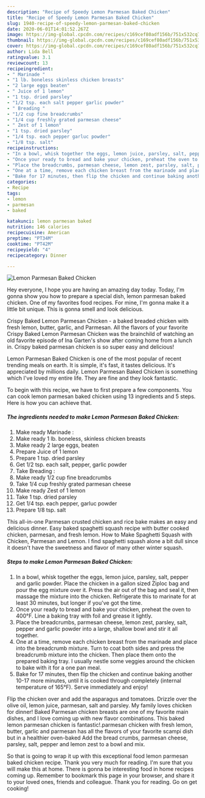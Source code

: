 ```yaml
---
description: "Recipe of Speedy Lemon Parmesan Baked Chicken"
title: "Recipe of Speedy Lemon Parmesan Baked Chicken"
slug: 1940-recipe-of-speedy-lemon-parmesan-baked-chicken
date: 2020-06-01T14:01:52.267Z
image: https://img-global.cpcdn.com/recipes/c169cef80adf156b/751x532cq70/lemon-parmesan-baked-chicken-recipe-main-photo.jpg
thumbnail: https://img-global.cpcdn.com/recipes/c169cef80adf156b/751x532cq70/lemon-parmesan-baked-chicken-recipe-main-photo.jpg
cover: https://img-global.cpcdn.com/recipes/c169cef80adf156b/751x532cq70/lemon-parmesan-baked-chicken-recipe-main-photo.jpg
author: Lida Bell
ratingvalue: 3.1
reviewcount: 13
recipeingredient:
- " Marinade "
- "1 lb. boneless skinless chicken breasts"
- "2 large eggs beaten"
- " Juice of 1 lemon"
- "1 tsp. dried parsley"
- "1/2 tsp. each salt pepper garlic powder"
- " Breading "
- "1/2 cup fine breadcrumbs"
- "1/4 cup freshly grated parmesan cheese"
- " Zest of 1 lemon"
- "1 tsp. dried parsley"
- "1/4 tsp. each pepper garluc powder"
- "1/8 tsp. salt"
recipeinstructions:
- "In a bowl, whisk together the eggs, lemon juice, parsley, salt, pepper and garlic powder. Place the chicken in a gallon sized Ziploc bag and pour the egg mixture over it. Press the air out of the bag and seal it, then massage the mixture into the chicken. Refrigerate this to marinate for at least 30 minutes, but longer if you&#39;ve got the time."
- "Once your ready to bread and bake your chicken, preheat the oven to 400°F. Line a baking tray with foil and grease it lightly."
- "Place the breadcrumbs, parmesan cheese, lemon zest, parsley, salt, pepper and garlic powder into a large, shallow bowl and stir it all together."
- "One at a time, remove each chicken breast from the marinade and place into the breadcrumb mixture. Turn to coat both sides and press the breadcrumb mixture into the chicken. Then place them onto the prepared baking tray. I usually nestle some veggies around the chicken to bake with it for a one pan meal."
- "Bake for 17 minutes, then flip the chicken and continue baking another 10-17 more minutes, until it is cooked through completely (internal temperature of 165°F). Serve immediately and enjoy!"
categories:
- Recipe
tags:
- lemon
- parmesan
- baked

katakunci: lemon parmesan baked 
nutrition: 146 calories
recipecuisine: American
preptime: "PT34M"
cooktime: "PT42M"
recipeyield: "4"
recipecategory: Dinner

---
```



![Lemon Parmesan Baked Chicken](https://img-global.cpcdn.com/recipes/c169cef80adf156b/751x532cq70/lemon-parmesan-baked-chicken-recipe-main-photo.jpg)

Hey everyone, I hope you are having an amazing day today. Today, I'm gonna show you how to prepare a special dish, lemon parmesan baked chicken. One of my favorites food recipes. For mine, I'm gonna make it a little bit unique. This is gonna smell and look delicious.

Crispy Baked Lemon Parmesan Chicken - a baked breaded chicken with fresh lemon, butter, garlic, and Parmesan. All the flavors of your favorite Crispy Baked Lemon Parmesan Chicken was the brainchild of watching an old favorite episode of Ina Garten&#39;s show after coming home from a lunch in. Crispy baked parmesan chicken is so super easy and delicious!

Lemon Parmesan Baked Chicken is one of the most popular of recent trending meals on earth. It is simple, it's fast, it tastes delicious. It's appreciated by millions daily. Lemon Parmesan Baked Chicken is something which I've loved my entire life. They are fine and they look fantastic.


To begin with this recipe, we have to first prepare a few components. You can cook lemon parmesan baked chicken using 13 ingredients and 5 steps. Here is how you can achieve that.

<!--inarticleads1-->

##### The ingredients needed to make Lemon Parmesan Baked Chicken:

1. Make ready  Marinade :
1. Make ready 1 lb. boneless, skinless chicken breasts
1. Make ready 2 large eggs, beaten
1. Prepare  Juice of 1 lemon
1. Prepare 1 tsp. dried parsley
1. Get 1/2 tsp. each salt, pepper, garlic powder
1. Take  Breading :
1. Make ready 1/2 cup fine breadcrumbs
1. Take 1/4 cup freshly grated parmesan cheese
1. Make ready  Zest of 1 lemon
1. Take 1 tsp. dried parsley
1. Get 1/4 tsp. each pepper, garluc powder
1. Prepare 1/8 tsp. salt


This all-in-one Parmesan crusted chicken and rice bake makes an easy and delicious dinner. Easy baked spaghetti squash recipe with butter cooked chicken, parmesan, and fresh lemon. How to Make Spaghetti Squash with Chicken, Parmesan and Lemon. I find spaghetti squash alone a bit dull since it doesn&#39;t have the sweetness and flavor of many other winter squash. 

<!--inarticleads2-->

##### Steps to make Lemon Parmesan Baked Chicken:

1. In a bowl, whisk together the eggs, lemon juice, parsley, salt, pepper and garlic powder. Place the chicken in a gallon sized Ziploc bag and pour the egg mixture over it. Press the air out of the bag and seal it, then massage the mixture into the chicken. Refrigerate this to marinate for at least 30 minutes, but longer if you&#39;ve got the time.
1. Once your ready to bread and bake your chicken, preheat the oven to 400°F. Line a baking tray with foil and grease it lightly.
1. Place the breadcrumbs, parmesan cheese, lemon zest, parsley, salt, pepper and garlic powder into a large, shallow bowl and stir it all together.
1. One at a time, remove each chicken breast from the marinade and place into the breadcrumb mixture. Turn to coat both sides and press the breadcrumb mixture into the chicken. Then place them onto the prepared baking tray. I usually nestle some veggies around the chicken to bake with it for a one pan meal.
1. Bake for 17 minutes, then flip the chicken and continue baking another 10-17 more minutes, until it is cooked through completely (internal temperature of 165°F). Serve immediately and enjoy!


Flip the chicken over and add the asparagus and tomatoes. Drizzle over the olive oil, lemon juice, parmesan, salt and parsley. My family loves chicken for dinner! Baked Parmesan chicken breasts are one of my favorite main dishes, and I love coming up with new flavor combinations. This baked lemon parmesan chicken is fantastic!.parmesan chicken with fresh lemon, butter, garlic and parmesan has all the flavors of your favorite scampi dish but in a healthier oven-baked Add the bread crumbs, parmesan cheese, parsley, salt, pepper and lemon zest to a bowl and mix. 

So that is going to wrap it up with this exceptional food lemon parmesan baked chicken recipe. Thank you very much for reading. I'm sure that you will make this at home. There is gonna be interesting food in home recipes coming up. Remember to bookmark this page in your browser, and share it to your loved ones, friends and colleague. Thank you for reading. Go on get cooking!
